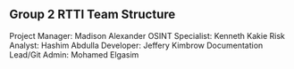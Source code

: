 ## Group 2 RTTI Team Structure

Project Manager: Madison Alexander
OSINT Specialist: Kenneth Kakie
Risk Analyst: Hashim Abdulla
Developer: Jeffery Kimbrow
Documentation Lead/Git Admin: Mohamed Elgasim
